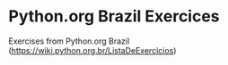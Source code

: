 # Python.org Brazil Exercices
 Exercises from Python.org Brazil (https://wiki.python.org.br/ListaDeExercicios)
